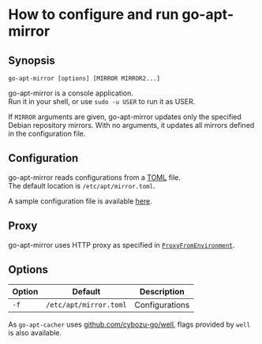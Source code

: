 How to configure and run go-apt-mirror
======================================

Synopsis
--------

```
go-apt-mirror [options] [MIRROR MIRROR2...]
```

go-apt-mirror is a console application.  
Run it in your shell, or use `sudo -u USER` to run it as USER.

If `MIRROR` arguments are given, go-apt-mirror updates only the specified
Debian repository mirrors.  With no arguments, it updates all mirrors
defined in the configuration file.

Configuration
-------------

go-apt-mirror reads configurations from a [TOML][] file.  
The default location is `/etc/apt/mirror.toml`.

A sample configuration file is available [here](mirror.toml).

Proxy
-----

go-apt-mirror uses HTTP proxy as specified in [`ProxyFromEnvironment`](https://golang.org/pkg/net/http/#ProxyFromEnvironment).

Options
-------

| Option | Default | Description |
| ------ | ------- | ----------- |
| `-f`   | `/etc/apt/mirror.toml` | Configurations |

As `go-apt-cacher` uses [github.com/cybozu-go/well](https://github.com/cybozu-go/well), flags provided by `well` is also available.


[TOML]: https://github.com/toml-lang/toml
